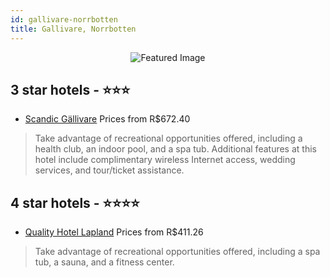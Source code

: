 ```yaml
---
id: gallivare-norrbotten
title: Gallivare, Norrbotten
---
```


<center><img src="https://i.travelapi.com/hotels/1000000/790000/789000/788978/bc600b72_z.jpg" alt="Featured Image" /></center>


##  3 star hotels - ⭐️⭐️⭐️

-    [Scandic Gällivare](https://us.hurb.com/hotels/gallivare/scandic-gallivare-JNP-JP986998?cmp=18055) Prices from R$672.40
   > Take advantage of recreational opportunities offered, including a health club, an indoor pool, and a spa tub. Additional features at this hotel include complimentary wireless Internet access, wedding services, and tour/ticket assistance.

##  4 star hotels - ⭐️⭐️⭐️⭐️

-    [Quality Hotel Lapland](https://us.hurb.com/hotels/gallivare/quality-hotel-lapland-JNP-JP308387?cmp=18055) Prices from R$411.26
   > Take advantage of recreational opportunities offered, including a spa tub, a sauna, and a fitness center.
